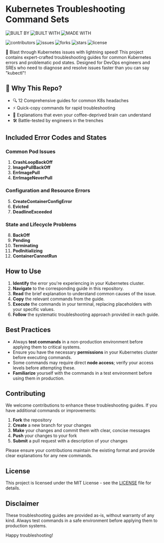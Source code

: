 # Kubernetes Troubleshooting Command Sets

![BUILT BY](https://img.shields.io/badge/BUILT%20BY-DevOps%20Engineers-brightgreen)
![BUILT WITH](https://img.shields.io/badge/BUILT%20WITH-kubectl-ff69b4)
![MADE WITH](https://img.shields.io/badge/MADE%20WITH-Kubernetes-blue)

![contributors](https://img.shields.io/badge/contributors-repo%20not%20found-orange)
![issues](https://img.shields.io/badge/issues-repo%20not%20found-orange)
![forks](https://img.shields.io/badge/forks-repo%20not%20found-orange)
![stars](https://img.shields.io/badge/stars-repo%20not%20found-orange)
![license](https://img.shields.io/badge/license-repo%20not%20found-orange)

🚀 Blast through Kubernetes issues with lightning speed! This project contains expert-crafted troubleshooting guides for common Kubernetes errors and problematic pod states. Designed for DevOps engineers and SREs who need to diagnose and resolve issues faster than you can say "kubectl"!

## 🎯 Why This Repo?

- 🔍 12 Comprehensive guides for common K8s headaches
- ⚡ Quick-copy commands for rapid troubleshooting
- 🧠 Explanations that even your coffee-deprived brain can understand
- 🛠 Battle-tested by engineers in the trenches

## Included Error Codes and States

### Common Pod Issues
1. **CrashLoopBackOff**
2. **ImagePullBackOff**
3. **ErrImagePull**
4. **ErrImageNeverPull**

### Configuration and Resource Errors
5. **CreateContainerConfigError**
6. **Evicted**
7. **DeadlineExceeded**

### State and Lifecycle Problems
8. **BackOff**
9. **Pending**
10. **Terminating**
11. **PodInitializing**
12. **ContainerCannotRun**

## How to Use

1. **Identify** the error you're experiencing in your Kubernetes cluster.
2. **Navigate** to the corresponding guide in this repository.
3. **Read** the brief explanation to understand common causes of the issue.
4. **Copy** the relevant commands from the guide.
5. **Execute** the commands in your terminal, replacing placeholders with your specific values.
6. **Follow** the systematic troubleshooting approach provided in each guide.

## Best Practices

- Always **test commands** in a non-production environment before applying them to critical systems.
- Ensure you have the necessary **permissions** in your Kubernetes cluster before executing commands.
- Some commands may require direct **node access**; verify your access levels before attempting these.
- **Familiarize** yourself with the commands in a test environment before using them in production.

## Contributing

We welcome contributions to enhance these troubleshooting guides. If you have additional commands or improvements:

1. **Fork** the repository
2. **Create** a new branch for your changes
3. **Make** your changes and commit them with clear, concise messages
4. **Push** your changes to your fork
5. **Submit** a pull request with a description of your changes

Please ensure your contributions maintain the existing format and provide clear explanations for any new commands.

## License

This project is licensed under the MIT License - see the [LICENSE](LICENSE) file for details.

## Disclaimer

These troubleshooting guides are provided as-is, without warranty of any kind. Always test commands in a safe environment before applying them to production systems.

Happy troubleshooting!

